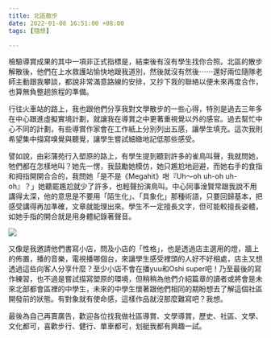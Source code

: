 ```yaml
---
title: 北區散步
date: 2022-01-08 16:51:00 +08:00
tags: [隨想]

---
```


  
  
檢驗導賞成果的其中一項非正式指標是，結束後有沒有學生找你合照。北區的散步解散後，他們在上水救護站愉快地跟我道別，然後就沒有然後⋯⋯還好兩位隨隊老師主動跟我攀談，都說非常滿意路線的安排，又抄下我的聯絡以便未來再度合作，也算無負整趟旅程的準備。

  
行往火車站的路上，我也跟他們分享我對文學散步的一些心得，特別是過去三年多在中心跟進虛擬實境計劃，就讓我在導賞之中更著重視覺以外的感官。過去幫忙中心不同的計劃，有些導賞作家會在工作紙上分別列出五感，讓學生填充。這次我則希望集中描寫嗅覺與聽覺，讓學生嘗試細緻地記低那些感受。

  
譬如說，由彩蒲苑行入塱原的路上，有學生提到聽到許多的雀鳥叫聲，我就問她，牠們都在怎樣地叫？她先一愣，我鼓勵她模仿，她只尷尬地迴避，而她右手的食指和拇指開開合合的，我問她「是不是《Megahit》咁『Uh～oh uh-oh uh-oh』？」她聽罷尷尬就少了許多，也輕聲扮演鳥叫。中心同事淦賢常跟我說不用講得太深，他的意思是不要用「陌生化」、「具象化」那種術語，只要回歸基本，把感受講得再加準確，文章就能理出來。學生不一定擅長文字，但可能較擅長姿體，如她手指的開合就是用身體紀錄著聲音。

  
[![](https://blogger.googleusercontent.com/img/a/AVvXsEgyFWPY39ApRgfTohEX0Wx_pBr-_c7LM-llkl0bKe78AIb3VapPYGedpjy06eOOooN-6jri6JcH-0qVHS83jYsIAf6bZp-BsBeleEljG_j0Brpgv6n-7ODI2TQOda5IPhJVW34Eypnqo9tAI5JoGvYzgLvjkx9coNfhRNoFF8ihbxRzH5oTuBqNX1r2=s320)](https://blogger.googleusercontent.com/img/a/AVvXsEgyFWPY39ApRgfTohEX0Wx%5FpBr-%5Fc7LM-llkl0bKe78AIb3VapPYGedpjy06eOOooN-6jri6JcH-0qVHS83jYsIAf6bZp-BsBeleEljG%5Fj0Brpgv6n-7ODI2TQOda5IPhJVW34Eypnqo9tAI5JoGvYzgLvjkx9coNfhRNoFF8ihbxRzH5oTuBqNX1r2=s6000)

  
又像是我邀請他們書寫小店，問及小店的「性格」，也是透過店主選用的燈，牆上的佈置，播的音樂，電視播哪個台，來讓學生感受裡頭的人好不好相處，店主又想透過這些向客人分享什麼？至少小店不會在播yuu和Oshi super吧！乃至最後的寫作練習，也不過是嘗試描寫塱原的環境，但稍稍為他們介紹篇章的讀者或將會是未來北部都會區裡的中學生，未來的中學生懷著跟他們相同的期盼想去了解這個社區開發前的狀態。有對象就有使命感，這樣作品就沒那麼難寫吧？我想。

  
最後為自己再賣廣告，歡迎各位找我做社區導賞、文學導賞，歷史、社區、文學、文化都可，喜歡步行、健行、單車都可，划艇我都有興趣一試。
